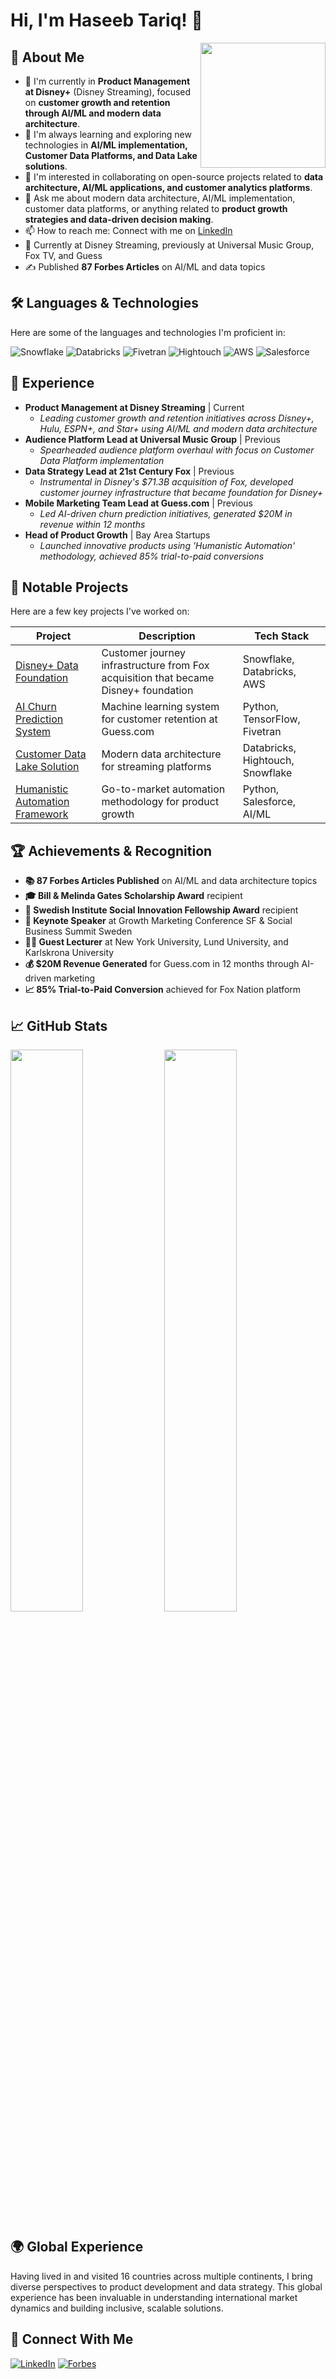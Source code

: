 # Hi, I'm Haseeb Tariq! 👋

<img align="right" src="https://avatars.githubusercontent.com/u/haseeb?v=4" width="200" />

## 🚀 About Me
- 🔭 I'm currently in **Product Management at Disney+** (Disney Streaming), focused on **customer growth and retention through AI/ML and modern data architecture**.
- 🌱 I'm always learning and exploring new technologies in **AI/ML implementation, Customer Data Platforms, and Data Lake solutions**.
- 👯 I'm interested in collaborating on open-source projects related to **data architecture, AI/ML applications, and customer analytics platforms**.
- 💬 Ask me about modern data architecture, AI/ML implementation, customer data platforms, or anything related to **product growth strategies and data-driven decision making**.
- 📫 How to reach me: Connect with me on [LinkedIn](https://www.linkedin.com/in/haseebtariq/)
- 🏢 Currently at Disney Streaming, previously at Universal Music Group, Fox TV, and Guess
- ✍️ Published **87 Forbes Articles** on AI/ML and data topics

## 🛠️ Languages & Technologies

Here are some of the languages and technologies I'm proficient in:

![Snowflake](https://img.shields.io/badge/-Snowflake-29B5E8?style=flat&logo=snowflake)
![Databricks](https://img.shields.io/badge/-Databricks-FF3621?style=flat&logo=databricks)
![Fivetran](https://img.shields.io/badge/-Fivetran-4285F4?style=flat&logo=fivetran)
![Hightouch](https://img.shields.io/badge/-Hightouch-6C63FF?style=flat&logo=hightouch)
![AWS](https://img.shields.io/badge/-AWS-FF9900?style=flat&logo=amazon-aws)
![Salesforce](https://img.shields.io/badge/-Salesforce-00A1E0?style=flat&logo=salesforce)

## 💼 Experience

- **Product Management at Disney Streaming** | Current
  - *Leading customer growth and retention initiatives across Disney+, Hulu, ESPN+, and Star+ using AI/ML and modern data architecture*
- **Audience Platform Lead at Universal Music Group** | Previous
  - *Spearheaded audience platform overhaul with focus on Customer Data Platform implementation*
- **Data Strategy Lead at 21st Century Fox** | Previous
  - *Instrumental in Disney's $71.3B acquisition of Fox, developed customer journey infrastructure that became foundation for Disney+*
- **Mobile Marketing Team Lead at Guess.com** | Previous
  - *Led AI-driven churn prediction initiatives, generated $20M in revenue within 12 months*
- **Head of Product Growth** | Bay Area Startups
  - *Launched innovative products using 'Humanistic Automation' methodology, achieved 85% trial-to-paid conversions*

## 🚀 Notable Projects

Here are a few key projects I've worked on:

| Project | Description | Tech Stack |
|---------|-------------|------------|
| [Disney+ Data Foundation](https://github.com/haseeb/disney-data-platform) | Customer journey infrastructure from Fox acquisition that became Disney+ foundation | Snowflake, Databricks, AWS |
| [AI Churn Prediction System](https://github.com/haseeb/ai-churn-prediction) | Machine learning system for customer retention at Guess.com | Python, TensorFlow, Fivetran |
| [Customer Data Lake Solution](https://github.com/haseeb/customer-data-lake) | Modern data architecture for streaming platforms | Databricks, Hightouch, Snowflake |
| [Humanistic Automation Framework](https://github.com/haseeb/humanistic-automation) | Go-to-market automation methodology for product growth | Python, Salesforce, AI/ML |

## 🏆 Achievements & Recognition

- **📚 87 Forbes Articles Published** on AI/ML and data architecture topics
- **🎓 Bill & Melinda Gates Scholarship Award** recipient
- **🏅 Swedish Institute Social Innovation Fellowship Award** recipient
- **🎤 Keynote Speaker** at Growth Marketing Conference SF & Social Business Summit Sweden
- **👨‍🏫 Guest Lecturer** at New York University, Lund University, and Karlskrona University
- **💰 $20M Revenue Generated** for Guess.com in 12 months through AI-driven marketing
- **📈 85% Trial-to-Paid Conversion** achieved for Fox Nation platform

## 📈 GitHub Stats
<p>
  <img width="48%" src="https://github-readme-stats.vercel.app/api?username=haseeb&show_icons=true&theme=radical" />
  <img width="48%" src="https://github-readme-streak-stats.herokuapp.com/?user=haseeb&theme=radical" />
</p>

## 🌍 Global Experience

Having lived in and visited 16 countries across multiple continents, I bring diverse perspectives to product development and data strategy. This global experience has been invaluable in understanding international market dynamics and building inclusive, scalable solutions.

## 🤝 Connect With Me

[![LinkedIn](https://img.shields.io/badge/-LinkedIn-0077B5?style=flat&logo=linkedin&logoColor=white)](https://www.linkedin.com/in/haseebtariq/)
[![Forbes](https://img.shields.io/badge/-Forbes-0077B5?style=flat&logo=forbes&logoColor=white)](https://www.forbes.com/sites/haseebtariq/)

<!--
**haseeb/haseeb** is a ✨ _special_ ✨ repository because its README.md (this file) appears on your GitHub profile.
-->
